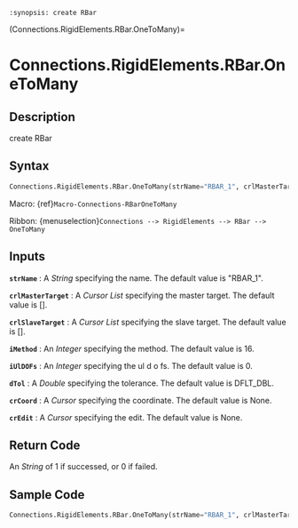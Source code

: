 ```{module} Connections.RigidElements.RBar.OneToMany()
:synopsis: create RBar
```

(Connections.RigidElements.RBar.OneToMany)=

# Connections.RigidElements.RBar.OneToMany

## Description

create RBar

## Syntax

```python
Connections.RigidElements.RBar.OneToMany(strName="RBAR_1", crlMasterTarget=[], crlSlaveTarget=[], iMethod=16, iUlDOFs=0, dTol=DFLT_DBL, crCoord=None, crEdit=None)
```

Macro: {ref}`Macro-Connections-RBarOneToMany`

Ribbon: {menuselection}`Connections --> RigidElements --> RBar --> OneToMany`

## Inputs

**`strName`**
: A _String_ specifying the name. The default value is "RBAR_1".

**`crlMasterTarget`**
: A _Cursor List_ specifying the master target. The default value is [].

**`crlSlaveTarget`**
: A _Cursor List_ specifying the slave target. The default value is [].

**`iMethod`**
: An _Integer_ specifying the method. The default value is 16.

**`iUlDOFs`**
: An _Integer_ specifying the ul d o fs. The default value is 0.

**`dTol`**
: A _Double_ specifying the tolerance. The default value is DFLT_DBL.

**`crCoord`**
: A _Cursor_ specifying the coordinate. The default value is None.

**`crEdit`**
: A _Cursor_ specifying the edit. The default value is None.

## Return Code

An _String_ of 1 if successed, or 0 if failed.

## Sample Code

```python
Connections.RigidElements.RBar.OneToMany(strName="RBAR_1", crlMasterTarget=[], crlSlaveTarget=[], iMethod=16, iUlDOFs=0, dTol=DFLT_DBL, crCoord=None, crEdit=None)
```
